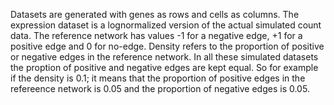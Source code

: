 Datasets are generated with genes as rows and cells as columns. The expression dataset is a lognormalized version of the actual simulated count data. The reference network has values -1 for a negative edge, +1 for a positive edge and 0 for no-edge. Density refers to the proportion of positive or negative edges in the reference network. In all these simulated datasets the proption of positive and negative edges are kept equal. So for example if the density is 0.1; it means that the proportion of positive edges in the refereence network is 0.05 and the proportion of negative edges is 0.05.
